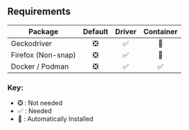 ## Requirements
| Package            | Default | Driver | Container |
|--------------------|:-------:|:------:|:---------:|
| Geckodriver        |    ❎    |    ✅   |     🤖     |
| Firefox (Non-snap) |    ❎    |    ✅   |     🤖     |
| Docker / Podman    |    ❎    |    ✅   |     ✅     |

### Key:
- ❎ : Not needed
- ✅ : Needed
- 🤖 : Automatically Installed
